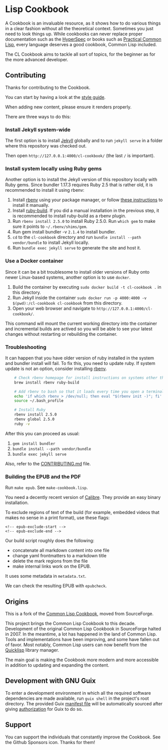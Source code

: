 # Lisp Cookbook

A Cookbook is an invaluable resource, as it shows how to do various things in a clear fashion without all the theoretical context. Sometimes you just need to look things up. While cookbooks can never replace proper documentation such as the [HyperSpec][hs] or books such as [Practical Common Lisp][pcl], every language deserves a good cookbook, Common Lisp included.

The CL Cookbook aims to tackle all sort of topics, for the beginner as for the more advanced developer.


## Contributing

Thanks for contributing to the Cookbook.

You can start by having a look at the [style guide](STYLEGUIDE.md).

When adding new content, please ensure it renders properly.

There are three ways to do this:

### Install Jekyll system-wide

The first option is to install [Jekyll][jekyll] globally and to run `jekyll serve` in a folder where this repository was checked out.

Then open `http://127.0.0.1:4000/cl-cookbook/` (the last `/` is important).

### Install system locally using Ruby gems

Another option is to install the Jekyll version of this repository locally with Ruby gems. Since bundler 1.17.3 requires Ruby 2.5 that is rather old, it is recommended to install it using rbenv:

1. Install [rbenv](https://github.com/rbenv/rbenv) using your package manager, or follow [these instructions](https://github.com/rbenv/rbenv#basic-github-checkout) to install it manually.
2. Install [ruby-build](https://github.com/rbenv/ruby-build#installation). If you did a manual installation in the previous step, it is recommended to install ruby-build as a rbenv plugin.
3. Run `rbenv install 2.5.0` to install Ruby 2.5.0. Run `which gem` to make sure it points to `~/.rbenv/shims/gem`.
4. Run gem install bundler -v `2.1.4` to install bundler.
5. `cd` to the `cl-cookbook` directory and run `bundle install --path vendor/bundle` to install Jekyll locally.
6. Run `bundle exec jekyll serve` to generate the site and host it.

### Use a Docker container

Since it can be a bit troublesome to install older versions of Ruby onto newer Linux-based systems, another option is to use `docker`.

1. Build the container by executing `sudo docker build -t cl-cookbook .` in this directory.
2. Run Jekyll inside the container `sudo docker run -p 4000:4000 -v $(pwd):/cl-cookbook cl-cookbook` from this directory.
3. Open your web browser and navigate to `http://127.0.0.1:4000/cl-cookbook/`.

This command will mount the current working directory into the container and incremental builds are actived so you will be able to see your latest changes without restarting or rebuilding the container.

### Troubleshooting

It can happen that you have older version of ruby installed in the system and
bundler install will fail. To fix this, you need to update ruby. If system update
is not an option, consider installing [rbenv][rbenv].

~~~ sh
    # Check rbenv homepage for install instructions on systems other than Mac OS X
    brew install rbenv ruby-build

    # Add rbenv to bash so that it loads every time you open a terminal
    echo 'if which rbenv > /dev/null; then eval "$(rbenv init -)"; fi' >> ~/.bash_profile
    source ~/.bash_profile

    # Install Ruby
    rbenv install 2.5.0
    rbenv global 2.5.0
    ruby -v
~~~

After this you can proceed as usual:

1. `gem install bundler`
2. `bundle install --path vendor/bundle`
3. `bundle exec jekyll serve`

Also, refer to the [CONTRIBUTING.md][contributing] file.

### Building the EPUB and the PDF

Run `make epub`. See `make-cookbook.lisp`.

You need a decently recent version of [Calibre](https://calibre-ebook.com/). They provide an easy binary installation.

To exclude regions of text of the build (for example, embedded videos that makes no sense in a print format), use these flags:

    <!-- epub-exclude-start -->
    <!-- epub-exclude-end -->

Our build script roughly does the following:

- concatenate all markdown content into one file
- change yaml frontmatters to a markdown title
- delete the mark regions from the file
- make internal links work on the EPUB.

It uses some metadata in `metadata.txt`.

We can check the resulting EPUB with `epubcheck`.


## Origins

This is a fork of the [Common Lisp Cookbook][sf], moved from SourceForge.

This project brings the Common Lisp Cookbook to this decade. Development of the original Common Lisp Cookbook in SourceForge halted in 2007. In the meantime, a lot has happened in the land of Common Lisp. Tools and implementations have been improving, and some have fallen out of favor. Most notably, Common Lisp users can now benefit from the [Quicklisp][ql] library manager.

The main goal is making the Cookbook more modern and more accessible in addition to updating and expanding the content.

[sf]: http://cl-cookbook.sourceforge.net/
[ql]: https://www.quicklisp.org/
[hs]: http://www.lispworks.com/documentation/HyperSpec/Front/X_Master.htm
[pcl]: http://www.gigamonkeys.com/book/
[jekyll]: https://jekyllrb.com/docs/installation/
[rbenv]: https://github.com/rbenv/rbenv
[contributing]: CONTRIBUTING.md
[bundler-v2]: https://stackoverflow.com/questions/54087856/cant-find-gem-bundler-0-a-with-executable-bundle-gemgemnotfoundexceptio

## Development with GNU Guix

To enter a development environment in which all the required software dependencies are made available, run `guix shell` in the project's root directory. The provided Guix [manifest file](manifest.scm) will be automatically sourced after giving [authorization](https://guix.gnu.org/manual/devel/en/html_node/Invoking-guix-shell.html) for Guix to do so.

## Support

You can support the individuals that constantly improve the Cookbook. See the Github Sponsors icon. Thanks for them!
